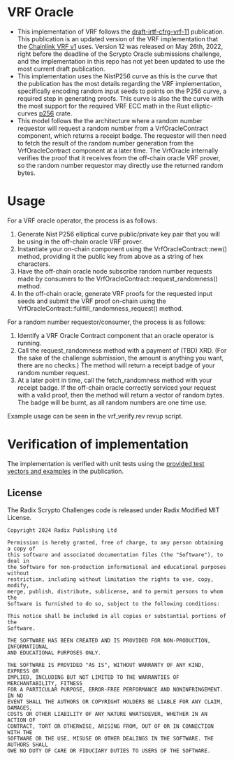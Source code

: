 # VRF Oracle

- This implementation of VRF follows the [draft-irtf-cfrg-vrf-11](https://datatracker.ietf.org/doc/html/draft-irtf-cfrg-vrf-11) publication. This publication is an updated version of the VRF implementation that the [Chainlink VRF v1](https://github.com/smartcontractkit/chainlink/blob/ff56c1657a48bb7f9782e407412b4e5aa10ff2fc/contracts/src/v0.6/VRF.sol#L6) uses. Version 12 was released on May 26th, 2022, right before the deadline of the Scrypto Oracle submissions challenge, and the implementation in this repo has not yet been updated to use the most current draft publication.
- This implementation uses the NistP256 curve as this is the curve that the publication has the most details regarding the VRF implementation, specifically encoding random input seeds to points on the P256 curve, a required step in generating proofs. This curve is also the the curve with the most support for the required VRF ECC math in the Rust elliptic-curves [p256](https://docs.rs/p256/latest/p256/#) crate.
- This model follows the the architecture where a random number requestor will request a random number from a VrfOracleContract component, which returns a receipt badge. The requestor will then need to fetch the result of the random number generation from the VrfOracleContract component at a later time. The VrfOracle internally verifies the proof that it receives from the off-chain oracle VRF prover, so the random number requestor may directly use the returned random bytes.

# Usage

For a VRF oracle operator, the process is as follows:

1. Generate Nist P256 elliptical curve public/private key pair that you will be using in the off-chain oracle VRF prover.
2. Instantiate your on-chain component using the VrfOracleContract::new() method, providing it the public key from above as a string of hex characters.
3. Have the off-chain oracle node subscribe random number requests made by consumers to the VrfOracleContract::request_randomness() method.
4. In the off-chain oracle, generate VRF proofs for the requested input seeds and submit the VRF proof on-chain using the VrfOracleContract::fullfill_randomness_request() method.

For a random number requestor/consumer, the process is as follows:

1. Identify a VRF Oracle Contract component that an oracle operator is running.
2. Call the request_randomness method with a payment of (TBD) XRD. (For the sake of the challenge submission, the amount is anything you want, there are no checks.) The method will return a receipt badge of your random number request.
3. At a later point in time, call the fetch_randomness method with your receipt badge. If the off-chain oracle correctly serviced your request with a valid proof, then the method will return a vector of random bytes. The badge will be burnt, as all random numbers are one time use.

Example usage can be seen in the vrf_verify.rev revup script. 

# Verification of implementation

The implementation is verified with unit tests using the [provided test vectors and examples](https://datatracker.ietf.org/doc/html/draft-irtf-cfrg-vrf-11#appendix-A.2) in the publication.

## License

The Radix Scrypto Challenges code is released under Radix Modified MIT License.

    Copyright 2024 Radix Publishing Ltd

    Permission is hereby granted, free of charge, to any person obtaining a copy of
    this software and associated documentation files (the "Software"), to deal in
    the Software for non-production informational and educational purposes without
    restriction, including without limitation the rights to use, copy, modify,
    merge, publish, distribute, sublicense, and to permit persons to whom the
    Software is furnished to do so, subject to the following conditions:

    This notice shall be included in all copies or substantial portions of the
    Software.

    THE SOFTWARE HAS BEEN CREATED AND IS PROVIDED FOR NON-PRODUCTION, INFORMATIONAL
    AND EDUCATIONAL PURPOSES ONLY.

    THE SOFTWARE IS PROVIDED "AS IS", WITHOUT WARRANTY OF ANY KIND, EXPRESS OR
    IMPLIED, INCLUDING BUT NOT LIMITED TO THE WARRANTIES OF MERCHANTABILITY, FITNESS
    FOR A PARTICULAR PURPOSE, ERROR-FREE PERFORMANCE AND NONINFRINGEMENT. IN NO
    EVENT SHALL THE AUTHORS OR COPYRIGHT HOLDERS BE LIABLE FOR ANY CLAIM, DAMAGES,
    COSTS OR OTHER LIABILITY OF ANY NATURE WHATSOEVER, WHETHER IN AN ACTION OF
    CONTRACT, TORT OR OTHERWISE, ARISING FROM, OUT OF OR IN CONNECTION WITH THE
    SOFTWARE OR THE USE, MISUSE OR OTHER DEALINGS IN THE SOFTWARE. THE AUTHORS SHALL
    OWE NO DUTY OF CARE OR FIDUCIARY DUTIES TO USERS OF THE SOFTWARE.